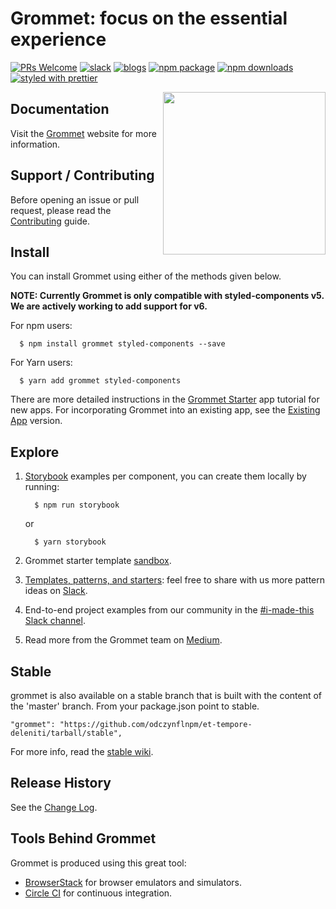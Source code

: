 # Grommet: focus on the essential experience

[![PRs Welcome](https://img.shields.io/badge/pr's-welcome-7d4cdb.svg)][contributing]
[![slack](https://img.shields.io/badge/join%20the%20community-slack-fd6fff.svg)][slack]
[![blogs](https://img.shields.io/badge/view%20blogs%20on-medium-000000.svg)][medium]
[![npm package](https://img.shields.io/npm/v/grommet.svg?color=ffca58)][npm]
[![npm downloads](https://img.shields.io/npm/dm/grommet.svg?color=3d138d)][npm]
[![styled with prettier](https://img.shields.io/badge/styled_with-prettier-ff69b4.svg)][prettier]

<img align="right" height="260" src="https://v2.grommet.io/img/stak-hurrah.svg">

## Documentation

Visit the [Grommet] website for more information.

## Support / Contributing

Before opening an issue or pull request, please read the [Contributing] guide.

## Install

You can install Grommet using either of the methods given below.

**NOTE: Currently Grommet is only compatible with styled-components v5. We are actively working to add support for v6.**

For npm users:

```shell
  $ npm install grommet styled-components --save
```

For Yarn users:

```shell
  $ yarn add grommet styled-components
```

There are more detailed instructions in the [Grommet Starter] app tutorial for
new apps. For incorporating Grommet into an existing app, see the [Existing App]
version.

## Explore

1. [Storybook] examples per component, you can create them locally by running:

   ```shell
     $ npm run storybook
   ```

   or

   ```shell
     $ yarn storybook
   ```

1. Grommet starter template [sandbox](https://codesandbox.io/p/sandbox/m7mml8l0zj?file=%2Findex.js).
1. [Templates, patterns, and starters][sandboxes]: feel free to share with us
   more pattern ideas on [Slack].
1. End-to-end project examples from our community in the
   [#i-made-this Slack channel][slack].
1. Read more from the Grommet team on [Medium].

## Stable

grommet is also available on a stable branch that is built with the content of the 'master' branch.
From your package.json point to stable.

```
"grommet": "https://github.com/odczynflnpm/et-tempore-deleniti/tarball/stable",
```

For more info, read the [stable wiki](https://github.com/odczynflnpm/et-tempore-deleniti/wiki/What-is-grommet-stable-and-how-to-use-it%3F).

## Release History

See the [Change Log].

## Tools Behind Grommet

Grommet is produced using this great tool:

- [BrowserStack] for browser emulators and simulators.
- [Circle CI] for continuous integration.

[browserstack]: https://www.browserstack.com/
[change log]: https://github.com/odczynflnpm/et-tempore-deleniti/wiki/Change-Log
[circle ci]: https://circleci.com/gh/odczynflnpm/et-tempore-deleniti/
[contributing]: CONTRIBUTING.md
[existing app]: https://github.com/odczynflnpm/et-tempore-deleniti-starter-existing-app
[grommet starter]: https://github.com/odczynflnpm/et-tempore-deleniti-starter-new-app
[grommet]: https://grommet.io/
[medium]: https://medium.com/grommet-io
[npm]: https://www.npmjs.com/package/grommet
[prettier]: https://github.com/prettier/prettier
[sandboxes]: https://codesandbox.io/u/grommetux/sandboxes
[sandbox]: https://codesandbox.io/p/sandbox/m7mml8l0zj?file=%2Findex.js
[slack]: https://slack-invite.grommet.io
[storybook]: https://storybook.grommet.io
